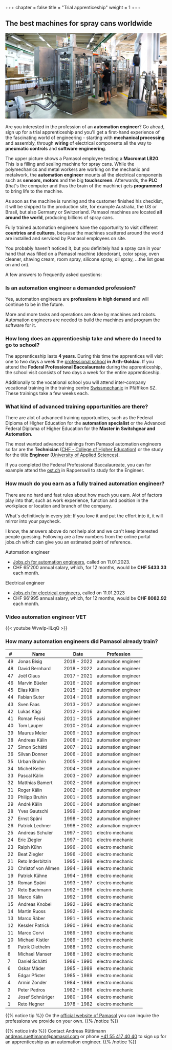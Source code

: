 +++
chapter = false
title = "Trial apprenticeship"
weight = 1
+++

## The best machines for spray cans worldwide

![Testing an aerosol filling machine](images/pamasol-employee-tests-machine.en.jpg)

Are you interested in the profession of an **automation engineer**? Go ahead, sign up for a trial apprenticeship and you'll get a first-hand experience of the fascinating world of engineering - starting with **mechanical processing** and assembly, through **wiring** of electrical components all the way to **pneumatic controls** and **software engineering**.

The upper picture shows a Pamasol employee testing a **Macromat LB20**. This is a filling and sealing machine for spray cans. While the polymechanics and metal workers are working on the mechanic and metalwork, the **automation engineer** mounts all the electrical components such as **sensors, motors** and the big **touchscreen**. Afterwards, the **PLC** (that's the computer and thus the brain of the machine) gets **programmed** to bring life to the machine.

As soon as the machine is running and the customer finished his checklist, it will be shipped to the production site, for example Australia, the US or Brasil, but also Germany or Switzerland. Pamasol machines are located **all around the world**, producing billions of spray cans.

Fully trained automation engineers have the opportunity to visit different **countries and cultures**, because the machines scattered around the world are installed and serviced by Pamasol employees on site.

You probably haven't noticed it, but you definitely had a spray can in your hand that was filled on a Pamasol machine (deodorant, color spray, oven cleaner, shaving cream, room spray, silicone spray, oil spray, ...the list goes on and on).

A few answers to frequently asked questions:

### Is an automation engineer a demanded profession?

Yes, automation engineers are **professions in high demand** and will continue to be in the future.

More and more tasks and operations are done by machines and robots. Automation engineers are needed to build the machines and program the software for it.

### How long does an apprenticeship take and where do I need to go to school?

The apprenticeship lasts **4 years**. During this time the apprentices will visit one to two days a week the [professional school](https://www.bbzg.ch/) **in Arth-Goldau**. If you attend the **Federal Professional Baccalaureate** during the apprenticeship, the school visit consists of two days a week for the entire apprenticeship.

Additionally to the vocational school you will attend inter-company vocational training in the training centre [Swissmechanic](https://sz.swissmechanic.ch/ausbildungszentrum) in Pfäffikon SZ. These trainings take a few weeks each.

### What kind of advanced training opportunities are there?

There are alot of advanced training opportunities, such as the Federal Diploma of Higher Education for the **automation specialist** or the Advanced Federal Diploma of Higher Education for the **Master in Switchgear and Automation**.  

The most wanted advanced trainings from Pamasol automation engineers so far are the **Technician** ([CHF - College of Higher Education](https://www.sbfi.admin.ch/sbfi/de/home/bildung/hbb/hoehere-fachschulen.html)) or the study for the title **Engineer** ([University of Applied Sciences](https://www.sbfi.admin.ch/sbfi/de/home/hs/hochschulen/kantonale-hochschulen/fh-ph/die-fachhochschulen-der-schweiz.html)).

If you completed the Federal Professional Baccalaureate, you can for example attend the [ost.ch](https://www.ost.ch/en/) in Rapperswil to study for the Engineer.

### How much do you earn as a fully trained automation engineer?

There are no hard and fast rules about how much you earn. Alot of factors play into that, such as work experience, function and position in the workplace or location and branch of the company.

What's definitively in every job: If you love it and put the effort into it, it will mirror into your paycheck.

I know, the answers above do not help alot and we can't keep interested people guessing. Following are a few numbers from the online portal jobs.ch which can give you an estimated point of reference.

Automation engineer
* [Jobs.ch for automation engineers](https://www.jobs.ch/en/salary/?canton=ch&term=automatiker), called on 11.01.2023.
* CHF 65'200 annual salary, which, for 12 months, would be **CHF 5433.33** each month.

Electrical engineer
* [Jobs.ch for electrical engineers](https://www.jobs.ch/en/salary/?canton=ch&term=elektroingenieur), called on 11.01.2023
* CHF 96'995 annual salary, which, for 12 months, would be **CHF 8082.92** each month.



### Video automation engineer VET

<div class="shadow">
  {{< youtube WvwIp-llLqQ >}}
</div>

### How many automation engineers did Pamasol already train?

| #  | Name                | Date        | Profession         |
| -- | ------------------- | ----------- | -------------------|
| 49 | Jonas Bisig         | 2018 - 2022 | automation engineer|
| 48 | David Bernhard      | 2018 - 2022 | automation engineer|
| 47 | Joël Glaus          | 2017 - 2021 | automation engineer|
| 46 | Marvin Büeler       | 2016 - 2020 | automation engineer|
| 45 | Elias Kälin         | 2015 - 2019 | automation engineer|
| 44 | Fabian Suter        | 2014 - 2018 | automation engineer|
| 43 | Sven Faas           | 2013 - 2017 | automation engineer|
| 42 | Lukas Kägi          | 2012 - 2016 | automation engineer|
| 41 | Roman Feusi         | 2011 - 2015 | automation engineer|
| 40 | Tom Lauper          | 2010 - 2014 | automation engineer|
| 39 | Maurus Meier        | 2009 - 2013 | automation engineer|
| 38 | Andreas Kälin       | 2008 - 2012 | automation engineer|
| 37 | Simon Schätti       | 2007 - 2011 | automation engineer|
| 36 | Silvan Donner       | 2006 - 2010 | automation engineer|
| 35 | Urban Bruhin        | 2005 - 2009 | automation engineer|
| 34 | Michel Keller       | 2004 - 2008 | automation engineer|
| 33 | Pascal Kälin        | 2003 - 2007 | automation engineer|
| 32 | Matthias Bamert     | 2002 - 2006 | automation engineer|
| 31 | Roger Kälin         | 2002 - 2006 | automation engineer|
| 30 | Philipp Bruhin      | 2001 - 2005 | automation engineer|
| 29 | André Kälin         | 2000 - 2004 | automation engineer|
| 28 | Yves Gautschi       | 1999 - 2003 | automation engineer|
| 27 | Ernst Späni         | 1998 - 2002 | automation engineer|
| 26 | Patrick Lechner     | 1998 - 2002 | automation engineer|
| 25 | Andreas Schuler     | 1997 - 2001 | electro mechanic   |
| 24 | Eric Ziegler        | 1997 - 2001 | electro mechanic   |
| 23 | Ralph Kühn          | 1996 - 2000 | electro mechanic   |
| 22 | Beat Ziegler        | 1996  -2000 | electro mechanic   |
| 21 | Reto Inderbitzin    | 1995 - 1998 | electro mechanic   |
| 20 | Christof von Allmen | 1994 - 1998 | electro mechanic   |
| 19 | Patrick Kühne       | 1994 - 1998 | electro mechanic   |
| 18 | Roman Späni         | 1993 - 1997 | electro mechanic   |
| 17 | Reto Bachmann       | 1992 - 1996 | electro mechanic   |
| 16 | Marco Kälin         | 1992 - 1996 | electro mechanic   |
| 15 | Andreas Knobel      | 1992 - 1996 | electro mechanic   |
| 14 | Martin Ruoss        | 1992 - 1994 | electro mechanic   |
| 13 | Marco Räber         | 1991 - 1995 | electro mechanic   |
| 12 | Kessler Patrick     | 1990 - 1994 | electro mechanic   |
| 11 | Marco Corvi         | 1989 - 1993 | electro mechanic   |
| 10 | Michael Kistler     | 1989 - 1993 | electro mechanic   |
| 9  | Patrik Diethelm     | 1988 - 1992 | electro mechanic   |
| 8  | Michael Manser      | 1988 - 1992 | electro mechanic   |
| 7  | Daniel Schätti      | 1986 - 1990 | electro mechanic   |
| 6  | Oskar Mäder         | 1985 - 1989 | electro mechanic   |
| 5  | Edgar Pfister       | 1985 - 1989 | electro mechanic   |
| 4  | Armin Zonder        | 1984 - 1988 | electro mechanic   |
| 3  | Peter Pedros        | 1982 - 1986 | electro mechanic   |
| 2  | Josef Schnüriger    | 1980 - 1984 | electro mechanic   |
| 1  | Reto Hegner         | 1978 - 1982 | electro mechanic   |

{{% notice tip %}}
On the [official website of Pamasol](https://www.pamasol.com/en/who-are-we#working-for-pamasol#panel729) you can inquire the professions we provide on your own.
{{% /notice %}}

{{% notice info %}}
Contact Andreas Rüttimann [andreas.ruettimann@pamasol.com](andreas.ruettimann@pamasol.com) or phone [+41 55 417 40 40](tel:+41554174040) to sign up for an apprenticeship as an automation engineer.
{{% /notice %}}
